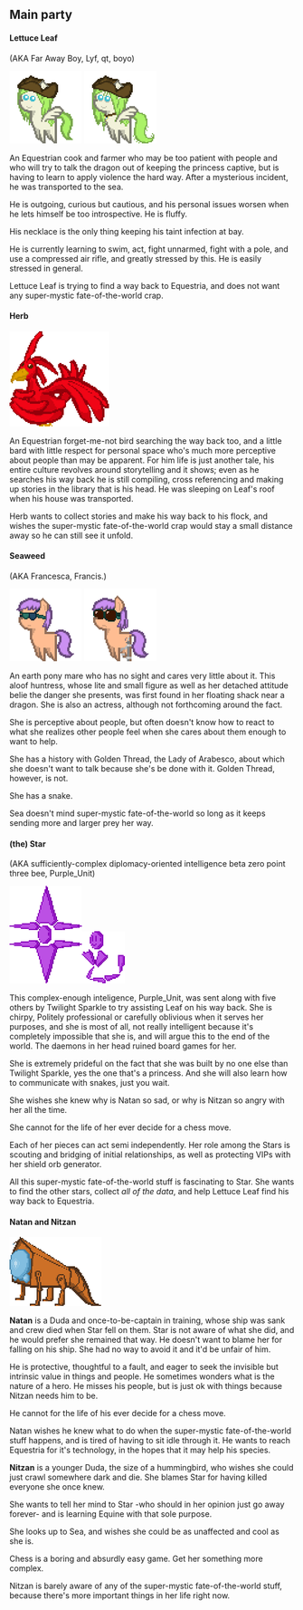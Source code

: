 ## Main party

#### Lettuce Leaf
(AKA Far Away Boy, Lyf, qt, boyo)

![](Images/Papers/Leaf1.png) ![](Images/Papers/Leaf2.png)

An Equestrian cook and farmer who may be too patient with people and who will try to talk the dragon out of keeping the princess captive, but is having to learn to apply violence the hard way. After a mysterious incident, he was transported to the sea.

He is outgoing, curious but cautious, and his personal issues worsen when he lets himself be too introspective. He is fluffy.

His necklace is the only thing keeping his taint infection at bay.

He is currently learning to swim, act, fight unnarmed, fight with a pole, and use a compressed air rifle, and greatly stressed by this. He is easily stressed in general.

Lettuce Leaf is trying to find a way back to Equestria, and does not want any super-mystic fate-of-the-world crap.

#### Herb
![](Images/Papers/Herb1.png)

An Equestrian forget-me-not bird searching the way back too, and a little bard with little respect for personal space who's much more perceptive about people than may be apparent. For him life is just another tale, his entire culture revolves around storytelling and it shows; even as he searches his way back he is still compiling, cross referencing and making up stories in the library that is his head. He was sleeping on Leaf's roof when his house was transported.

Herb wants to collect stories and make his way back to his flock, and wishes the super-mystic fate-of-the-world crap would stay a small distance away so he can still see it unfold.

#### Seaweed

(AKA Francesca, Francis.)

![](Images/Papers/Sea1.png) ![](Images/Papers/Sea2.png)

An earth pony mare who has no sight and cares very little about it. This aloof huntress, whose lite and small figure as well as her detached attitude belie the danger she presents, was first found in her floating shack near a dragon. She is also an actress, although not forthcoming around the fact.

She is perceptive about people, but often doesn't know how to react to what she realizes other people feel when she cares about them enough to want to help.

She has a history with Golden Thread, the Lady of Arabesco, about which she doesn't want to talk because she's be done with it. Golden Thread, however, is not.
 
She has a snake.

Sea doesn't mind super-mystic fate-of-the-world so long as it keeps sending more and larger prey her way.

#### (the) Star

(AKA sufficiently-complex diplomacy-oriented intelligence beta zero point three bee, Purple_Unit)

![](Images/Papers/Star1.png)![](Images/Papers/Star2.png)

This complex-enough inteligence, Purple_Unit, was sent along with five others by Twilight Sparkle to try assisting Leaf on his way back. She is chirpy, Politely professional or carefully oblivious when it serves her purposes, and she is most of all, not really intelligent because it's completely impossible that she is, and will argue this to the end of the world. The daemons in her head ruined board games for her.

She is extremely prideful on the fact that she was built by no one else than Twilight Sparkle, yes the one that's a princess. And she will also learn how to communicate with snakes, just you wait.

She wishes she knew why is Natan so sad, or why is Nitzan so angry with her all the time.

She cannot for the life of her ever decide for a chess move.

Each of her pieces can act semi independently. Her role among the Stars is scouting and bridging of initial relationships, as well as protecting VIPs with her shield orb generator.

All this super-mystic fate-of-the-world stuff is fascinating to Star. She wants to find the other stars, collect *all of the data*, and help Lettuce Leaf find his way back to Equestria.

#### Natan and Nitzan

![](Images/Papers/Natan1.png)

**Natan** is a Duda and once-to-be-captain in training, whose ship was sank and crew died when Star fell on them. Star is not aware of what she did, and he would prefer she remained that way. He doesn't want to blame her for falling on his ship. She had no way to avoid it and it'd be unfair of him.

He is protective, thoughtful to a fault, and eager to seek the invisible but intrinsic value in things and people. He sometimes wonders what is the nature of a hero. He misses his people, but is just ok with things because Nitzan needs him to be.

He cannot for the life of his ever decide for a chess move.

Natan wishes he knew what to do when the super-mystic fate-of-the-world stuff happens, and is tired of having to sit idle through it. He wants to reach Equestria for it's technology, in the hopes that it may help his species.

**Nitzan** is a younger Duda, the size of a hummingbird, who wishes she could just crawl somewhere dark and die. She blames Star for having killed everyone she once knew.

She wants to tell her mind to Star -who should in her opinion just go away forever- and is learning Equine with that sole purpose.

She looks up to Sea, and wishes she could be as unaffected and cool as she is.

Chess is a boring and absurdly easy game. Get her something more complex.

Nitzan is barely aware of any of the super-mystic fate-of-the-world stuff, because there's more important things in her life right now.